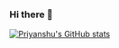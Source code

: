 ### Hi there 👋

<!--
**priyaaanshu/priyaaanshu** is a ✨ _special_ ✨ repository because its `README.md` (this file) appears on your GitHub profile.

Here are some ideas to get you started:

- 🔭 I’m currently working on ...
- 🌱 I’m currently learning ...
- 👯 I’m looking to collaborate on ...
- 🤔 I’m looking for help with ...
- 💬 Ask me about ...
- 📫 How to reach me: ...
- 😄 Pronouns: ...
- ⚡ Fun fact: ...
-->
[![Priyanshu's GitHub stats](https://github-readme-stats.vercel.app/api?username=priyaaanshu)](https://github.com/priyaaanshu/github-readme-stats)

